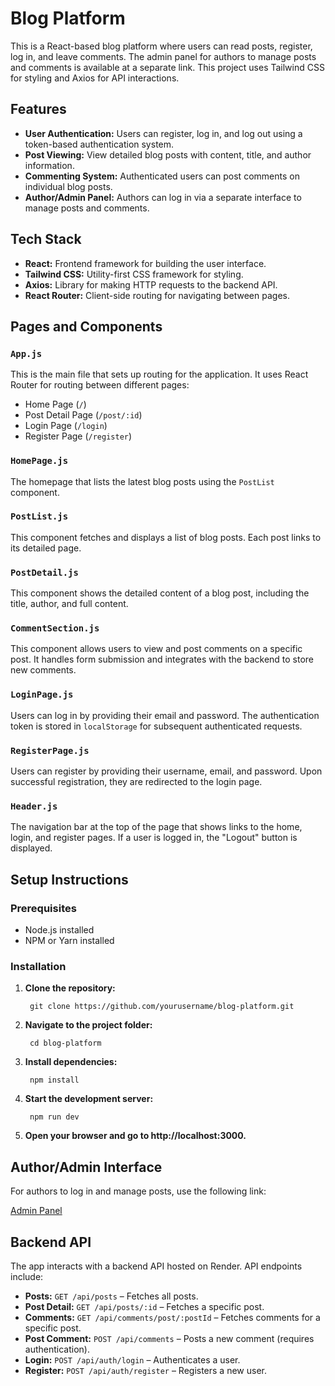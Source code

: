 # Blog Platform

This is a React-based blog platform where users can read posts, register, log in, and leave comments. The admin panel for authors to manage posts and comments is available at a separate link. This project uses Tailwind CSS for styling and Axios for API interactions.

## Features

- **User Authentication:** Users can register, log in, and log out using a token-based authentication system.
- **Post Viewing:** View detailed blog posts with content, title, and author information.
- **Commenting System:** Authenticated users can post comments on individual blog posts.
- **Author/Admin Panel:** Authors can log in via a separate interface to manage posts and comments.

## Tech Stack

- **React:** Frontend framework for building the user interface.
- **Tailwind CSS:** Utility-first CSS framework for styling.
- **Axios:** Library for making HTTP requests to the backend API.
- **React Router:** Client-side routing for navigating between pages.

## Pages and Components

### `App.js`
This is the main file that sets up routing for the application. It uses React Router for routing between different pages:
- Home Page (`/`)
- Post Detail Page (`/post/:id`)
- Login Page (`/login`)
- Register Page (`/register`)

### `HomePage.js`
The homepage that lists the latest blog posts using the `PostList` component.

### `PostList.js`
This component fetches and displays a list of blog posts. Each post links to its detailed page.

### `PostDetail.js`
This component shows the detailed content of a blog post, including the title, author, and full content.

### `CommentSection.js`
This component allows users to view and post comments on a specific post. It handles form submission and integrates with the backend to store new comments.

### `LoginPage.js`
Users can log in by providing their email and password. The authentication token is stored in `localStorage` for subsequent authenticated requests.

### `RegisterPage.js`
Users can register by providing their username, email, and password. Upon successful registration, they are redirected to the login page.

### `Header.js`
The navigation bar at the top of the page that shows links to the home, login, and register pages. If a user is logged in, the "Logout" button is displayed.

## Setup Instructions

### Prerequisites

- Node.js installed
- NPM or Yarn installed

### Installation

1. **Clone the repository:**

        git clone https://github.com/yourusername/blog-platform.git

2. **Navigate to the project folder:**

        cd blog-platform

3. **Install dependencies:**

        npm install

4. **Start the development server:**

        npm run dev

5. **Open your browser and go to http://localhost:3000.**


## Author/Admin Interface

For authors to log in and manage posts, use the following link:
    
[Admin Panel](https://admin-panel-silk-beta.vercel.app/login)

## Backend API

The app interacts with a backend API hosted on Render. API endpoints include:

* **Posts:** `GET /api/posts` – Fetches all posts.
* **Post Detail:** `GET /api/posts/:id` – Fetches a specific post.
* **Comments:** `GET /api/comments/post/:postId` – Fetches comments for a specific post.
* **Post Comment:** `POST /api/comments` – Posts a new comment (requires authentication).
* **Login:** `POST /api/auth/login` – Authenticates a user.
* **Register:** `POST /api/auth/register` – Registers a new user.
